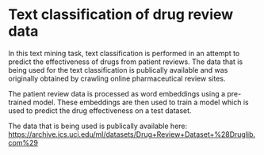 # Text classification of drug review data

In this text mining task, text classification is performed in an attempt to predict the effectiveness of drugs from patient reviews. The data that is being used for the text classification is publically available and was originally obtained by crawling online pharmaceutical review sites.

The patient review data is processed as word embeddings using a pre-trained model. These embeddings are then used to train a model which is used to predict the drug effectiveness on a test dataset.

The data that is being used is publically available here:
https://archive.ics.uci.edu/ml/datasets/Drug+Review+Dataset+%28Druglib.com%29
